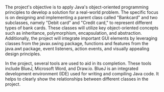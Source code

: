 The project's objective is to apply Java's object-oriented programming principles to
develop a solution for a real-world problem. The specific focus is on designing and
implementing a parent class called "Bankcard" and two subclasses, namely "Debit card"
and "Credit card," to represent different types of bank cards. These classes will utilize
key object-oriented concepts such as inheritance, polymorphism, encapsulation, and
abstraction. Additionally, the project will integrate important GUI elements by leveraging
classes from the javax.swing package, functions and features from the java.awt
package, event listeners, action events, and visually appealing design principles.

In the project, several tools are used to aid in its completion. These tools include BlueJ,
Microsoft Word, and Draw.io. BlueJ is an integrated development environment (IDE)
used for writing and compiling Java code. It helps to clearly show the relationships
between different classes in the project. 
